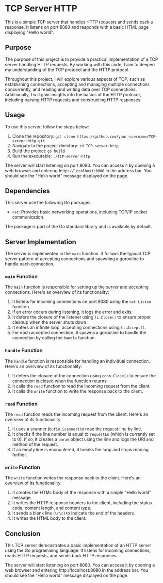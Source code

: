 # TCP Server HTTP

This is a simple TCP server that handles HTTP requests and sends back a response. It listens on port 8080 and responds with a basic HTML page displaying "Hello world".

## Purpose

The purpose of this project is to provide a practical implementation of a TCP server handling HTTP requests. By working with this code, I aim to deepen my understanding of the TCP protocol and the HTTP protocol.

Throughout this project, I will explore various aspects of TCP, such as establishing connections, accepting and managing multiple connections concurrently, and reading and writing data over TCP connections. Additionally, I will gain insights into the basics of the HTTP protocol, including parsing HTTP requests and constructing HTTP responses.

## Usage

To use this server, follow the steps below:

1. Clone the repository: `git clone https://github.com/your-username/TCP-server-http.git`
2. Navigate to the project directory: `cd TCP-server-http`
3. Build the project: `go build`
4. Run the executable: `./TCP-server-http`

The server will start listening on port 8080. You can access it by opening a web browser and entering `http://localhost:8080` in the address bar. You should see the "Hello world" message displayed on the page.

## Dependencies

This server use the following Go packages:

- `net`: Provides basic networking operations, including TCP/IP socket communication.

The package is part of the Go standard library and is available by default.

## Server Implementation

The server is implemented in the `main` function. It follows the typical TCP server pattern of accepting connections and spawning a goroutine to handle each connection.

### `main` Function

The `main` function is responsible for setting up the server and accepting connections. Here's an overview of its functionality:

1. It listens for incoming connections on port 8080 using the `net.Listen` function.
2. If an error occurs during listening, it logs the error and exits.
3. It defers the closure of the listener using `li.Close()` to ensure proper cleanup when the server shuts down.
4. It enters an infinite loop, accepting connections using `li.Accept()`.
5. For each accepted connection, it spawns a goroutine to handle the connection by calling the `handle` function.

### `handle` Function

The `handle` function is responsible for handling an individual connection. Here's an overview of its functionality:

1. It defers the closure of the connection using `conn.Close()` to ensure the connection is closed when the function returns.
2. It calls the `read` function to read the incoming request from the client.
3. It calls the `write` function to write the response back to the client.

### `read` Function

The `read` function reads the incoming request from the client. Here's an overview of its functionality:

1. It uses a scanner (`bufio.Scanner`) to read the request line by line.
2. It checks if the line number is equal to `requestLn` (which is currently set to 0). If so, it creates a `param` object using the line and logs the URI and method of the request.
3. If an empty line is encountered, it breaks the loop and stops reading further.

### `write` Function

The `write` function writes the response back to the client. Here's an overview of its functionality:

1. It creates the HTML body of the response with a simple "Hello world" message.
2. It writes the HTTP response headers to the client, including the status code, content length, and content type.
3. It sends a blank line (`\r\n`) to indicate the end of the headers.
4. It writes the HTML body to the client.

## Conclusion

This TCP server demonstrates a basic implementation of an HTTP server using the Go programming language. It listens for incoming connections, reads HTTP requests, and sends back HTTP responses. 

The server will start listening on port 8080. You can access it by opening a web browser and entering http://localhost:8080 in the address bar. You should see the "Hello world" message displayed on the page.